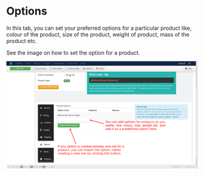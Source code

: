 # Options

In this tab, you can set your preferred options for a particular product like, colour of the product, size of the product, weight of product, mass of the product etc.

See the image on how to set the option for a product.

![](product_simple_options.png)